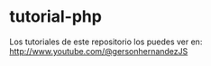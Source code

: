 # tutorial-php
Los tutoriales de este repositorio los puedes ver en: http://www.youtube.com/@gersonhernandezJS
